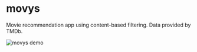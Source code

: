 # movys

Movie recommendation app using content-based filtering. Data provided by TMDb.

![movys demo](demo/movys_demo.gif)
